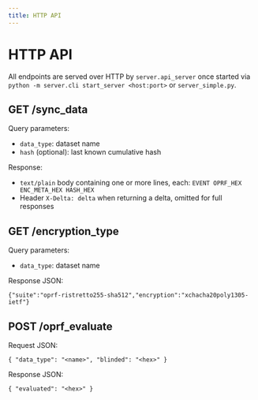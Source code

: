 ```yaml
---
title: HTTP API
---
```


# HTTP API

All endpoints are served over HTTP by `server.api_server` once started via `python -m server.cli start_server <host:port>` or `server_simple.py`.

## GET /sync_data

Query parameters:

- `data_type`: dataset name
- `hash` (optional): last known cumulative hash

Response:

- `text/plain` body containing one or more lines, each: `EVENT OPRF_HEX ENC_META_HEX HASH_HEX`
- Header `X-Delta: delta` when returning a delta, omitted for full responses

## GET /encryption_type

Query parameters:

- `data_type`: dataset name

Response JSON:

```
{"suite":"oprf-ristretto255-sha512","encryption":"xchacha20poly1305-ietf"}
```

## POST /oprf_evaluate

Request JSON:

```
{ "data_type": "<name>", "blinded": "<hex>" }
```

Response JSON:

```
{ "evaluated": "<hex>" }
```

